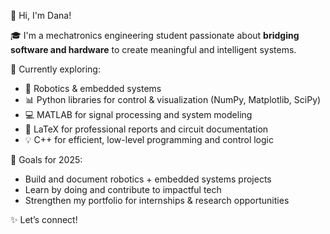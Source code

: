 👋 Hi, I'm Dana!

🎓 I'm a mechatronics engineering student passionate about **bridging software and hardware** to create meaningful and intelligent systems.

🔧 Currently exploring:
- 🤖 Robotics & embedded systems
- 📊 Python libraries for control & visualization (NumPy, Matplotlib, SciPy)
- 💻 MATLAB for signal processing and system modeling
- 📄 LaTeX for professional reports and circuit documentation
- 💡 C++ for efficient, low-level programming and control logic

📌 Goals for 2025:
- Build and document robotics + embedded systems projects
- Learn by doing and contribute to impactful tech
- Strengthen my portfolio for internships & research opportunities

✨ Let’s connect!

